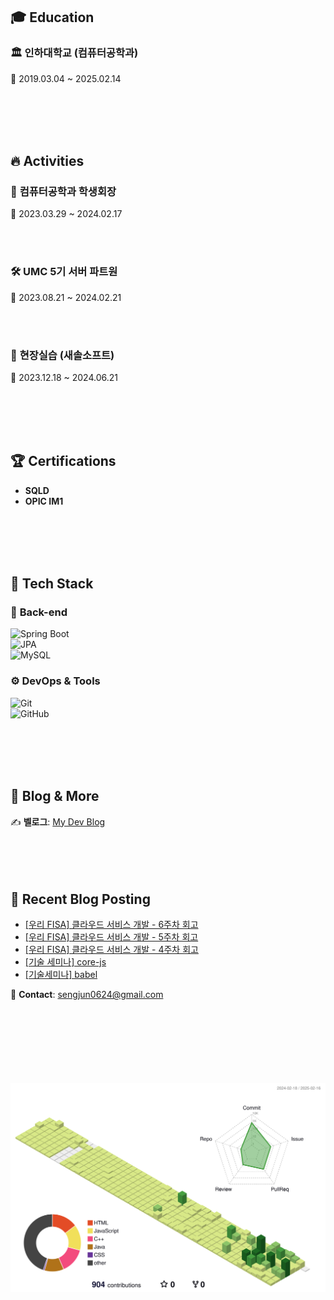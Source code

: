 


## 🎓 Education

### 🏛 인하대학교 (컴퓨터공학과)
📅 2019.03.04 ~ 2025.02.14  

<br><br><br><br>

## 🔥 Activities

### 🎯 **컴퓨터공학과 학생회장**
📅 2023.03.29 ~ 2024.02.17  

<br><br>

### 🛠 **UMC 5기 서버 파트원**
📅 2023.08.21 ~ 2024.02.21

<br><br>

### 💼 **현장실습 (새솔소프트)**

📅 2023.12.18 ~ 2024.06.21  

<br><br><br><br>

## 🏆 Certifications


- **SQLD**
- **OPIC IM1**


<br><br><br><br>

## 📂 Tech Stack

### 🔧 **Back-end**
![Spring Boot](https://img.shields.io/badge/SpringBoot-6DB33F?style=flat&logo=springboot&logoColor=white)  
![JPA](https://img.shields.io/badge/JPA-000000?style=flat&logo=hibernate&logoColor=white)  
![MySQL](https://img.shields.io/badge/MySQL-4479A1?style=flat&logo=mysql&logoColor=white)  

### ⚙ **DevOps & Tools**
![Git](https://img.shields.io/badge/Git-F05032?style=flat&logo=git&logoColor=white)  
![GitHub](https://img.shields.io/badge/GitHub-181717?style=flat&logo=github&logoColor=white)  

<br><br><br><br>

## 📖 Blog & More

✍️ **벨로그**: [My Dev Blog](https://velog.io/@sengjun0624/posts)  
<br><br><br><br>

## 🤖 Recent Blog Posting 
<!-- BLOG-POST-LIST:START -->
- [[우리 FISA] 클라우드 서비스 개발 - 6주차 회고](https://velog.io/@sengjun0624/%EC%9A%B0%EB%A6%AC-FISA-%ED%81%B4%EB%9D%BC%EC%9A%B0%EB%93%9C-%EC%84%9C%EB%B9%84%EC%8A%A4-%EA%B0%9C%EB%B0%9C-6%EC%A3%BC%EC%B0%A8-%ED%9A%8C%EA%B3%A0-jt7hacmj)
- [[우리 FISA] 클라우드 서비스 개발 - 5주차 회고](https://velog.io/@sengjun0624/%EC%9A%B0%EB%A6%AC-FISA-%ED%81%B4%EB%9D%BC%EC%9A%B0%EB%93%9C-%EC%84%9C%EB%B9%84%EC%8A%A4-%EA%B0%9C%EB%B0%9C-5%EC%A3%BC%EC%B0%A8-%ED%9A%8C%EA%B3%A0)
- [[우리 FISA] 클라우드 서비스 개발 - 4주차 회고](https://velog.io/@sengjun0624/%EC%9A%B0%EB%A6%AC-FISA-%ED%81%B4%EB%9D%BC%EC%9A%B0%EB%93%9C-%EC%84%9C%EB%B9%84%EC%8A%A4-%EA%B0%9C%EB%B0%9C-4%EC%A3%BC%EC%B0%A8-%ED%9A%8C%EA%B3%A0)
- [[기술 세미나] core-js](https://velog.io/@sengjun0624/%EA%B8%B0%EC%88%A0-%EC%84%B8%EB%AF%B8%EB%82%98-core-js)
- [[기술세미나] babel](https://velog.io/@sengjun0624/%EA%B8%B0%EC%88%A0%EC%84%B8%EB%AF%B8%EB%82%98-babel)
<!-- BLOG-POST-LIST:END -->
📧 **Contact**: sengjun0624@gmail.com 
<br><br><br><br><br><br><br><br>

 ![](./profile-3d-contrib/profile-green-animate.svg)


